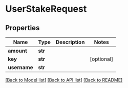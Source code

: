 # UserStakeRequest

## Properties
Name | Type | Description | Notes
------------ | ------------- | ------------- | -------------
**amount** | **str** |  | 
**key** | **str** |  | [optional] 
**username** | **str** |  | 

[[Back to Model list]](../README.md#documentation-for-models) [[Back to API list]](../README.md#documentation-for-api-endpoints) [[Back to README]](../README.md)


